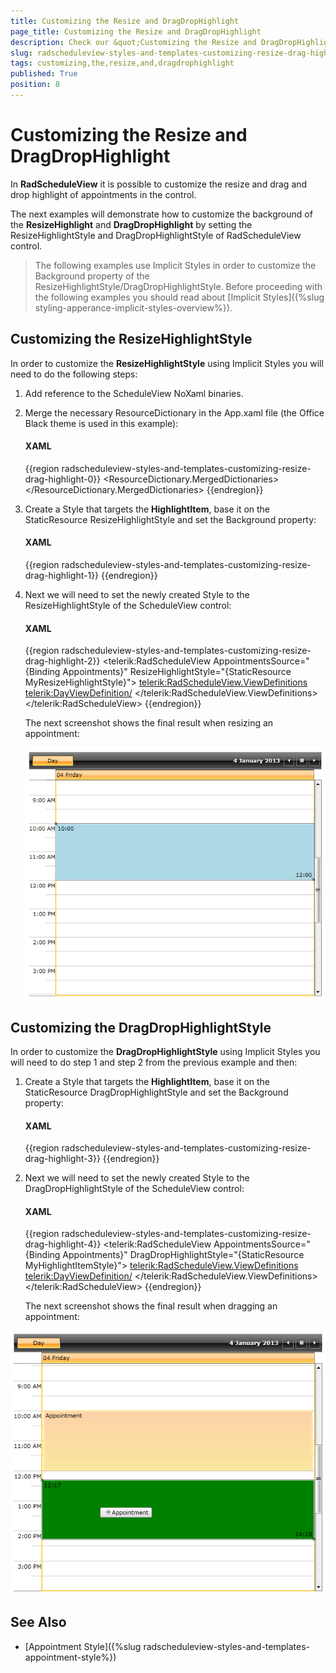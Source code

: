 ```yaml
---
title: Customizing the Resize and DragDropHighlight
page_title: Customizing the Resize and DragDropHighlight
description: Check our &quot;Customizing the Resize and DragDropHighlight&quot; documentation article for the RadScheduleView {{ site.framework_name }} control.
slug: radscheduleview-styles-and-templates-customizing-resize-drag-highlight
tags: customizing,the,resize,and,dragdrophighlight
published: True
position: 8
---
```


# Customizing the Resize and DragDropHighlight

In __RadScheduleView__ it is possible to customize the resize and drag and drop highlight of appointments in the control.

The next examples will demonstrate how to customize the background of the __ResizeHighlight__ and __DragDropHighlight__ by setting the ResizeHighlightStyle and DragDropHighlightStyle of RadScheduleView control.

>The following examples use Implicit Styles in order to customize the Background property of the ResizeHighlightStyle/DragDropHighlightStyle. Before proceeding with the following examples you should read about [Implicit Styles]({%slug styling-apperance-implicit-styles-overview%}).

## Customizing the ResizeHighlightStyle

In order to customize the __ResizeHighlightStyle__ using Implicit Styles you will need to do the following steps:

1. Add reference to the ScheduleView NoXaml binaries.

2. Merge the necessary ResourceDictionary in the App.xaml file (the Office Black theme is used in this example):

	#### __XAML__

	{{region radscheduleview-styles-and-templates-customizing-resize-drag-highlight-0}}
		<ResourceDictionary>
			<ResourceDictionary.MergedDictionaries>
				<ResourceDictionary Source="/Telerik.Windows.Themes.Office_Black;component/Themes/System.Windows.xaml"/>
				<ResourceDictionary Source="/Telerik.Windows.Themes.Office_Black;component/Themes/Telerik.Windows.Controls.xaml"/>
				<ResourceDictionary Source="/Telerik.Windows.Themes.Office_Black;component/Themes/Telerik.Windows.Controls.Input.xaml"/>
				<ResourceDictionary Source="/Telerik.Windows.Themes.Office_Black;component/Themes/Telerik.Windows.Controls.Navigation.xaml"/>
				<ResourceDictionary Source="/Telerik.Windows.Themes.Office_Black;component/Themes/Telerik.Windows.Controls.ScheduleView.xaml"/>
			</ResourceDictionary.MergedDictionaries>
		</ResourceDictionary>
	{{endregion}}

3. Create a Style that targets the __HighlightItem__, base it on the StaticResource ResizeHighlightStyle and set the Background property:

	#### __XAML__

	{{region radscheduleview-styles-and-templates-customizing-resize-drag-highlight-1}}
		<Style x:Key="MyResizeHighlightStyle" TargetType="telerik:HighlightItem" BasedOn="{StaticResource ResizeHighlightStyle}">
			<Setter Property="Background" Value="LightBlue"/>
		</Style>
	{{endregion}}

4. Next we will need to set the newly created Style to the ResizeHighlightStyle of the ScheduleView control:

	#### __XAML__

	{{region radscheduleview-styles-and-templates-customizing-resize-drag-highlight-2}}
		<telerik:RadScheduleView AppointmentsSource="{Binding Appointments}"
							ResizeHighlightStyle="{StaticResource MyResizeHighlightStyle}">
			<telerik:RadScheduleView.ViewDefinitions>
				<telerik:DayViewDefinition/>
			</telerik:RadScheduleView.ViewDefinitions>
		</telerik:RadScheduleView>
	{{endregion}}

	The next screenshot shows the final result when resizing an appointment:

	![radscheduleview-styles-and-templates-customizing-resize-drag-highlight-1](images/radscheduleview-styles-and-templates-customizing-resize-drag-highlight-1.png)

## Customizing the DragDropHighlightStyle

In order to customize the __DragDropHighlightStyle__ using Implicit Styles you will need to do step 1 and step 2 from the previous example and then:

1. Create a Style that targets the __HighlightItem__, base it on the StaticResource DragDropHighlightStyle and set the Background property:

	#### __XAML__

	{{region radscheduleview-styles-and-templates-customizing-resize-drag-highlight-3}}
		<Style x:Key="MyHighlightItemStyle" TargetType="telerik:HighlightItem" BasedOn="{StaticResource DragDropHighlightStyle}">
			<Setter Property="Background" Value="Green"/>
		</Style>
	{{endregion}}

2. Next we will need to set the newly created Style to the DragDropHighlightStyle of the ScheduleView control:

	#### __XAML__

	{{region radscheduleview-styles-and-templates-customizing-resize-drag-highlight-4}}
		<telerik:RadScheduleView AppointmentsSource="{Binding Appointments}"
							DragDropHighlightStyle="{StaticResource MyHighlightItemStyle}">
			<telerik:RadScheduleView.ViewDefinitions>
				<telerik:DayViewDefinition/>
			</telerik:RadScheduleView.ViewDefinitions>
		</telerik:RadScheduleView>
	{{endregion}}

	The next screenshot shows the final result when dragging an appointment:

![radscheduleview-styles-and-templates-customizing-resize-drag-highlight-2](images/radscheduleview-styles-and-templates-customizing-resize-drag-highlight-2.png)

## See Also

 * [Appointment Style]({%slug radscheduleview-styles-and-templates-appointment-style%})
